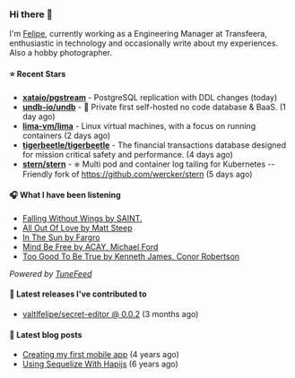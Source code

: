### Hi there 👋

I'm [Felipe](https://felipevm.com), currently working as a Engineering Manager at Transfeera, enthusiastic in technology and occasionally write about my experiences. Also a hobby photographer.

#### ⭐ Recent Stars
- **[xataio/pgstream](https://github.com/xataio/pgstream)** - PostgreSQL replication with DDL changes (today)
- **[undb-io/undb](https://github.com/undb-io/undb)** - 🚀 Private first self-hosted no code database &amp; BaaS. (1 day ago)
- **[lima-vm/lima](https://github.com/lima-vm/lima)** - Linux virtual machines, with a focus on running containers (2 days ago)
- **[tigerbeetle/tigerbeetle](https://github.com/tigerbeetle/tigerbeetle)** - The financial transactions database designed for mission critical safety and performance. (4 days ago)
- **[stern/stern](https://github.com/stern/stern)** - ⎈ Multi pod and container log tailing for Kubernetes -- Friendly fork of https://github.com/wercker/stern (5 days ago)

#### 🎧 What I have been listening
- [Falling Without Wings by SAINT.](https://open.spotify.com/track/2sTJKcwCEsGSWzB6PDPiwp)
- [All Out Of Love by Matt Steep](https://open.spotify.com/track/5pbfTXyV9kwH9WQ0P5PyPg)
- [In The Sun by Fargro](https://open.spotify.com/track/2DqZObXWfHLGWalcDN4zn7)
- [Mind Be Free by ACAY, Michael Ford](https://open.spotify.com/track/5Mud6JOs11M9mzxBz9VoLG)
- [Too Good To Be True by Kenneth James, Conor Robertson](https://open.spotify.com/track/0qbRH68dfFPh5zxFc0I4BZ)

_Powered by [TuneFeed](https://tunefeed.app?ref=valtlfelipe-gh-profile)_ 

#### 🚀 Latest releases I've contributed to


- [valtlfelipe/secret-editor @ 0.0.2](https://github.com/valtlfelipe/secret-editor/releases/tag/0.0.2) (3 months ago)

#### 📄 Latest blog posts
- [Creating my first mobile app](https://felipevm.com/posts/creating-my-first-mobile-app/) (4 years ago)
- [Using Sequelize With Hapijs](https://felipevm.com/posts/using-sequelize-with-hapijs/) (6 years ago)
